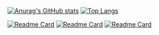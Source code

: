 [![Anurag's GitHub stats](https://github-readme-stats.vercel.app/api?username=ImAxel0&show_icons=true&theme=radical)](https://github.com/ImAxel0) [![Top Langs](https://github-readme-stats.vercel.app/api/top-langs/?username=ImAxel0&layout=compact&theme=radical)](https://github.com/ImAxel0)

[![Readme Card](https://github-readme-stats.vercel.app/api/pin/?username=ImAxel0&repo=IL2CPP_Scanner_DX11&theme=radical)](https://github.com/ImAxel0/IL2CPP_Scanner_DX11)
[![Readme Card](https://github-readme-stats.vercel.app/api/pin/?username=ImAxel0&repo=Elden-Menu&theme=radical)](https://github.com/ImAxel0/Elden-Menu)
[![Readme Card](https://github-readme-stats.vercel.app/api/pin/?username=ImAxel0&repo=SOTFmenu&theme=radical)](https://github.com/ImAxel0/SOTFmenu)
